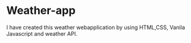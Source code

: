 # Weather-app
I have created this weather webapplication by using HTML,CSS, Vanila Javascript and weather API.
